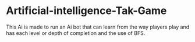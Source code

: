 # Artificial-intelligence-Tak-Game
 This Ai is made to run an Ai bot that can learn from the way players play and has each level or depth of completion and the use of BFS.
